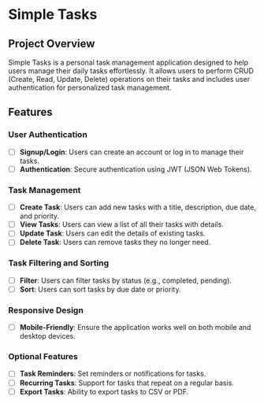 # Simple Tasks

## Project Overview

Simple Tasks is a personal task management application designed to help users manage their daily tasks effortlessly. It allows users to perform CRUD (Create, Read, Update, Delete) operations on their tasks and includes user authentication for personalized task management.

## Features

### User Authentication

- [ ] **Signup/Login**: Users can create an account or log in to manage their tasks.
- [ ] **Authentication**: Secure authentication using JWT (JSON Web Tokens).

### Task Management

- [ ] **Create Task**: Users can add new tasks with a title, description, due date, and priority.
- [ ] **View Tasks**: Users can view a list of all their tasks with details.
- [ ] **Update Task**: Users can edit the details of existing tasks.
- [ ] **Delete Task**: Users can remove tasks they no longer need.

### Task Filtering and Sorting

- [ ] **Filter**: Users can filter tasks by status (e.g., completed, pending).
- [ ] **Sort**: Users can sort tasks by due date or priority.

### Responsive Design

- [ ] **Mobile-Friendly**: Ensure the application works well on both mobile and desktop devices.

### Optional Features

- [ ] **Task Reminders**: Set reminders or notifications for tasks.
- [ ] **Recurring Tasks**: Support for tasks that repeat on a regular basis.
- [ ] **Export Tasks**: Ability to export tasks to CSV or PDF.

